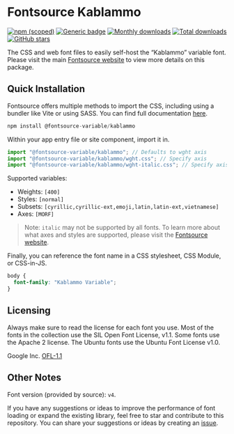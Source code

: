 # Fontsource Kablammo

[![npm (scoped)](https://img.shields.io/npm/v/@fontsource-variable/kablammo?color=brightgreen)](https://www.npmjs.com/package/@fontsource-variable/kablammo) [![Generic badge](https://img.shields.io/badge/fontsource-passing-brightgreen)](https://github.com/fontsource/fontsource) [![Monthly downloads](https://badgen.net/npm/dm/@fontsource-variable/kablammo)](https://github.com/fontsource/fontsource) [![Total downloads](https://badgen.net/npm/dt/@fontsource-variable/kablammo)](https://github.com/fontsource/fontsource) [![GitHub stars](https://img.shields.io/github/stars/fontsource/fontsource.svg?style=social&label=Star)](https://github.com/fontsource/fontsource/stargazers)

The CSS and web font files to easily self-host the “Kablammo” variable font. Please visit the main [Fontsource website](https://fontsource.org/fonts/kablammo) to view more details on this package.

## Quick Installation

Fontsource offers multiple methods to import the CSS, including using a bundler like Vite or using SASS. You can find full documentation [here](https://fontsource.org/docs/getting-started/introduction).

```javascript
npm install @fontsource-variable/kablammo
```

Within your app entry file or site component, import it in.

```javascript
import "@fontsource-variable/kablammo"; // Defaults to wght axis
import "@fontsource-variable/kablammo/wght.css"; // Specify axis
import "@fontsource-variable/kablammo/wght-italic.css"; // Specify axis and style
```

Supported variables:
- Weights: `[400]`
- Styles: `[normal]`
- Subsets: `[cyrillic,cyrillic-ext,emoji,latin,latin-ext,vietnamese]`
- Axes: `[MORF]`

> Note: `italic` may not be supported by all fonts. To learn more about what axes and styles are supported, please visit the [Fontsource website](https://fontsource.org/fonts/kablammo).

Finally, you can reference the font name in a CSS stylesheet, CSS Module, or CSS-in-JS.

```css
body {
  font-family: "Kablammo Variable";
}
```

## Licensing
Always make sure to read the license for each font you use. Most of the fonts in the collection use the SIL Open Font License, v1.1. Some fonts use the Apache 2 license. The Ubuntu fonts use the Ubuntu Font License v1.0.

Google Inc.
[OFL-1.1](http://scripts.sil.org/OFL)

## Other Notes
Font version (provided by source): `v4`.

If you have any suggestions or ideas to improve the performance of font loading or expand the existing library, feel free to star and contribute to this repository. You can share your suggestions or ideas by creating an [issue](https://github.com/fontsource/fontsource/issues).